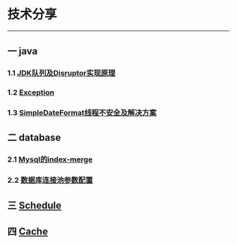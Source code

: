 # 技术分享
---

## 一 java
### 1.1 [JDK队列及Disruptor实现原理](markdown/queue.md)
### 1.2 [Exception](markdown/exception.md)
### 1.3 [SimpleDateFormat线程不安全及解决方案](markdown/simpleDateFormat.md)
 
## 二 database
### 2.1 [Mysql的index-merge](markdown/index-merge.md) 
### 2.2 [数据库连接池参数配置](markdown/dataSourceConnectedPool.md)

## 三 [Schedule](markdown/schedule.md)

## 四 [Cache](markdown/cache.md)
